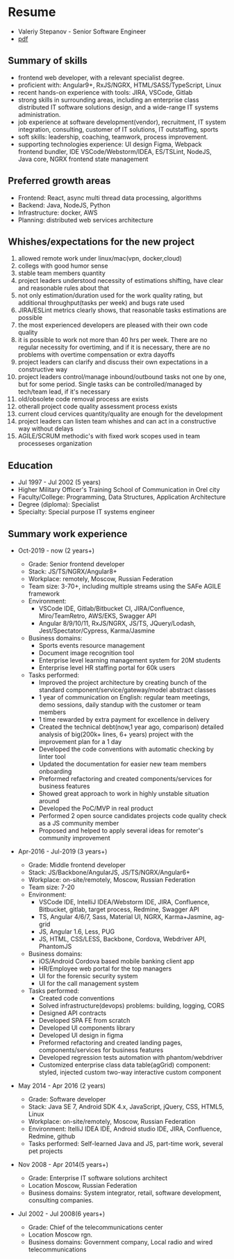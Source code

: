 # Resume

 * Valeriy Stepanov - Senior Software Engineer
 * [pdf](https://stepanovv.ru/kbo/kb/карьера/resume.pdf)

## Summary of skills
 * frontend web developer, with a relevant specialist degree.
 * proficient with: Angular9+, RxJS/NGRX, HTML/SASS/TypeScript, Linux
 * recent hands-on experience with tools: JIRA, VSCode, Gitlab
 * strong skills in surrounding areas, including an enterprise class distributed IT software solutions design, and  a wide-range IT systems administration.
 * job experience at software development(vendor), recruitment, IT system integration, consulting,  customer of IT solutions, IT outstaffing, sports
 * soft skills: leadership, coaching, teamwork, process improvement.
 * supporting technologies experience: UI design Figma, Webpack frontend bundler, IDE VSCode/Webstorm/IDEA, ES/TSLint, NodeJS, Java core, NGRX frontend state management

## Preferred growth areas

 * Frontend: React, async multi thread data processing, algorithms
 * Backend: Java, NodeJS, Python
 * Infrastructure: docker, AWS
 * Planning: distributed web services architecture

## Whishes/expectations for the new project

 1. allowed remote work under linux/mac(vpn, docker,cloud)
 1. collegs with good humor sense
 1. stable team members quantity
 1. project leaders understood necessity of estimations shifting, have clear and reasonable rules about that
 1. not only estimation/duration used for the work quality rating, but additional throughput(tasks per week) and bugs rate used
 1. JIRA/ESLint metrics clearly shows, that reasonable tasks estimations are possible
 1. the most experienced developers are pleased with their own code quality
 1. it is possible to work not more than 40 hrs per week. There are no regular necessity for overtiming, and if it is necessary, there are no problems with overtime compensation or extra dayoffs
 1. project leaders can clarify and discuss their own expectations in a constructive way
 1. project leaders control/manage inbound/outbound tasks not one by one, but for some period. Single tasks can be controlled/managed by tech/team lead, if it's necessary
 1. old/obsolete code removal process are exists
 1. otherall project code quality assessment process exists
 1. current cloud cervices quantity/quality are enough for the development
 1. project leaders can listen team whishes and can act in a constructive way without delays
 1. AGILE/SCRUM methodic's with fixed work scopes used in team processeses organization

## Education
 * Jul 1997 - Jul 2002 (5 years)
 * Higher Military Officer's Training School of Communication in Orel city
 * Faculty/College: Programming, Data Structures, Application Architecture
 * Degree (diploma): Specialist
 * Specialty:  Special purpose IT systems engineer 

## Summary work experience

 * Oct-2019 - now (2 years+)
	* Grade: Senior frontend developer
	* Stack: JS/TS/NGRX/Angular8+
	* Workplace: remotely, Moscow, Russian Federation
	* Team size: 3-70+, including multiple streams using the SAFe AGILE framework
	* Environment:
		* VSCode IDE, Gitlab/Bitbucket CI, JIRA/Confluence, Miro/TeamRetro, AWS/EKS, Swagger API
		* Angular 8/9/10/11, RxJS/NGRX, JS/TS, JQuery/Lodash, Jest/Spectator/Cypress, Karma/Jasmine
	* Business domains:
		* Sports events resource management
		* Document image recognition tool
		* Enterprise level  learning management system for 20M students
		* Enterprise level HR staffing portal for 60k users
	* Tasks performed:
		* Improved the project architecture by creating bunch of the standard component/service/gateway/model abstract classes
		* 1 year of communication on English: regular team meetings, demo sessions, daily standup with the customer or team members
		* 1 time rewarded by extra payment for excellence in delivery
		* Created the technical debt(now,1 year ago, comparison) detailed analysis of big(200k+ lines, 6+ years) project with the improvement plan for a 1 day
		* Developed the code conventions with automatic checking by linter tool
		* Updated the documentation for easier new team members onboarding
		* Preformed refactoring and created components/services for business features
		* Showed great approach to work in highly unstable situation around
		* Developed the PoC/MVP in real product
		* Performed 2 open source candidates projects code quality check as a JS community member
		* Proposed and helped to apply several ideas for remoter's community improvement

 * Apr-2016 - Jul-2019 (3 years+)
	* Grade: Middle frontend developer
	* Stack: JS/Backbone/AngularJS, JS/TS/NGRX/Angular6+
	* Workplace: on-site/remotely, Moscow, Russian Federation
	* Team size: 7-20
	* Environment:
		* VSCode IDE, IntelliJ IDEA/Webstorm IDE, JIRA, Confluence, Bitbucket, gitlab, target process, Redmine, Swagger API
		* TS, Angular 4/6/7, Sass, Material UI, NGRX, Karma+Jasmine, ag-grid
		* JS, Angular 1.6, Less, PUG
		* JS, HTML, CSS/LESS, Backbone, Cordova, Webdriver API, PhantomJS
	* Business domains:
		* iOS/Android Cordova based mobile banking client app
		* HR/Employee web portal for the top managers
		* UI for the forensic security system
		* UI for the call management system
	* Tasks performed:
		* Created code conventions
		* Solved infrastructure(devops) problems: building, logging, CORS
		* Designed API contracts
		* Developed SPA FE from scratch
		* Developed UI components library
		* Developed UI design in figma
		* Preformed refactoring and created landing pages, components/services for business features
		* Developed regression tests automation with phantom/webdriver
		* Customized enterprise class data table(agGrid) component: styled, injected custom two-way interactive custom component

 * May 2014 - Apr 2016 (2 years)
	* Grade: Software developer
	* Stack: Java SE 7, Android SDK 4.x,  JavaScript, jQuery, CSS, HTML5, Linux
	* Workplace: on-site/remotely, Moscow, Russian Federation
	* Environment: ItelliJ IDEA IDE, Android studio IDE, JIRA, Confluence, Redmine, github
	* Tasks performed: Self-learned Java and JS, part-time work, several pet projects

 * Nov 2008 - Apr 2014(5 years+)
	* Grade: Enterprise IT software solutions architect
	* Location Moscow, Russian Federation
	* Business domains: System integrator, retail, software development, consulting companies.

 * Jul 2002 - Jul 2008(6 years+)
 	* Grade: Chief of the telecommunications center
	* Location Moscow rgn.
	* Business domains: Government company, Local radio and wired telecommunications
